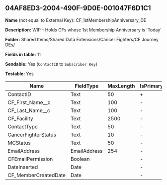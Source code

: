 ## 04AF8ED3-2004-490F-9D0E-001047F6D1C1

**Name** (not equal to External Key)**:** CF_1stMembershipAnniversary_DE

**Description:** WIP - Holds CFs whose 1st Membership Anniversary is 'Today'

**Folder:** Shared Items/Shared Data Extensions/Cancer Fighters/CF Journey DEs/

**Fields in table:** 11

**Sendable:** Yes (`ContactID` to `Subscriber Key`)

**Testable:** Yes

| Name | FieldType | MaxLength | IsPrimaryKey | IsNullable | DefaultValue |
| --- | --- | --- | --- | --- | --- |
| ContactID | Text | 50 | + | - |  |
| CF_First_Name__c | Text | 100 | - | + |  |
| CF_Last_Name__c | Text | 100 | - | + |  |
| CF_Facility | Text | 2500 | - | + |  |
| ContactType | Text | 50 | - | + |  |
| CancerFighterStatus | Text | 10 | - | + |  |
| MCStatus | Text | 50 | - | + |  |
| EmailAddress | EmailAddress | 254 | - | + |  |
| CFEmailPermission | Boolean |  | - | + |  |
| DateInserted | Date |  | - | + | GetDate() |
| CF_MemberCreatedDate | Date |  | - | + |  |
